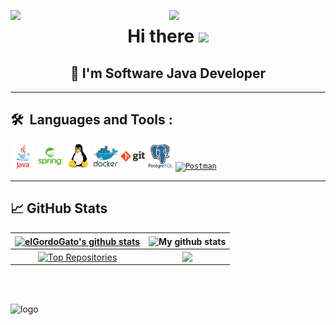 <p><img align='right' src="https://media.giphy.com/media/v1.Y2lkPTc5MGI3NjExaDRoOHhrb3JwM3ZkaWh5YW1xb3IzcjFmNm9jbDVzYXN2dWg5OGE0OSZlcD12MV9pbnRlcm5hbF9naWZfYnlfaWQmY3Q9Zw/VbnUQpnihPSIgIXuZv/giphy.gif" width="250"  /></p>
<p><img align='left' src="https://media.giphy.com/media/v1.Y2lkPTc5MGI3NjExMmdoNDF6bGl3Y3AwdmltcGZrcHBoNnh1bjc3MWEwNXdxemV4aXk1ZyZlcD12MV9pbnRlcm5hbF9naWZfYnlfaWQmY3Q9cw/SHjOSDkKZ18qOHA5B5/giphy.gif" width="212"/></p>


<h1 align="center">Hi there <img src="https://media.giphy.com/media/hvRJCLFzcasrR4ia7z/giphy.gif" width="40"></h1>


<h2 align="center">
🌱 I'm Software Java Developer
</h2>


  ---

## 🛠 &nbsp;Languages and Tools :
<p>
  <a href="https://www.java.com" target="_blank" rel="noreferrer">
    <code><img title="Java" alt="Java" height="40" src="https://raw.githubusercontent.com/devicons/devicon/master/icons/java/java-original-wordmark.svg"/></code></a>
  <a href="https://spring.io/" target="_blank" rel="noreferrer">
    <code><img title="Spring" alt="Spring" height="40" src="https://raw.githubusercontent.com/devicons/devicon/master/icons/spring/spring-original-wordmark.svg"/></code></a>
  <a href="https://www.linux.org/" target="_blank" rel="noreferrer">
    <code><img title="Linux" alt="Linux" height="40" src="https://raw.githubusercontent.com/devicons/devicon/master/icons/linux/linux-original.svg"/></code></a>
  <a href="https://www.docker.com/" target="_blank" rel="noreferrer">
    <code><img title="Docker" alt="Docker" height="40" src="https://raw.githubusercontent.com/devicons/devicon/master/icons/docker/docker-original-wordmark.svg"/></code></a>
  <a href="https://git-scm.com/" target="_blank" rel="noreferrer">
    <code><img title="Git" alt="Git" height="40" src="https://raw.githubusercontent.com/devicons/devicon/master/icons/git/git-original-wordmark.svg"/></code></a>
  <a href="https://www.postgresql.org" target="_blank" rel="noreferrer">
    <code><img title="PostgreSql" alt="PostgreSql" height="40" src="https://raw.githubusercontent.com/devicons/devicon/master/icons/postgresql/postgresql-original-wordmark.svg"/></code></a>
  <a href="https://postman.com" target="_blank" rel="noreferrer">
    <code><img title="Postman"  alt="Postman" height="40" src="https://www.vectorlogo.zone/logos/getpostman/getpostman-icon.svg"/></code></a>
</p>

---

## 📈 GitHub Stats
| <a href="https://github.com/anuraghazra/github-readme-stats"><img align="center" src="https://github-readme-stats.vercel.app/api?username=elgordogato&show=reviews,prs_merged,prs_merged_percentage&show_icons=true&include_all_commits=true&theme=radical&&hide=stars&hide_border=true&rank_icon=percentile" alt="elGordoGato's github stats" /></a> |                   <img align="center" src="https://github-readme-streak-stats.herokuapp.com?user=elGordoGato&theme=radical&hide_border=true&date_format=M%20j%5B%2C%20Y%5D" alt="My github stats" />                   |
|:-----------------------------------------------------------------------------------------------------------------------------------------------------------------------------------------------------------------------------------------------------------------------------------------------------------------------------------------------------:|:----------------------------------------------------------------------------------------------------------------------------------------------------------------------------------------------------------------------:| 
|                                                      <a href="https://github.com/elgordogato/explore-with-me"> <img align="center" src="https://github-readme-stats.vercel.app/api/pin/?username=elgordogato&repo=explore-with-me&theme=radical&hide_border=true"  alt="Top Repositories"/></a>                                                       | <a href="https://github.com/elgordogato/github-readme-stats"><img align="center" src="https://github-readme-stats.vercel.app/api/top-langs/?username=elgordogato&layout=compact&theme=radical&hide_border=true" /></a> |




<br></br>

<div id="header" align="left">
  <img src="https://media.giphy.com/media/v1.Y2lkPTc5MGI3NjExcGw5ZDVqdmpyOXY2aGN0bjBxeHBkN3hucGR6MDE2M2k1enFwamZsaSZlcD12MV9pbnRlcm5hbF9naWZfYnlfaWQmY3Q9cw/UQsHPXWUijXGwdEGeZ/giphy.gif" width="200" alt="logo"/>
</div> 

<div align="center">
  <img src="https://komarev.com/ghpvc/?username=elGordoGato&style=flat-square&color=green" alt="" />
</div>

<!--
**elGordoGato/elGordoGato** is a ✨ _special_ ✨ repository because its `README.md` (this file) appears on your GitHub profile.

Here are some ideas to get you started:

- 🔭 I’m currently working on ...
- 🌱 I’m currently learning ...
- 👯 I’m looking to collaborate on ...
- 🤔 I’m looking for help with ...
- 💬 Ask me about ...
- 📫 How to reach me: ...
- 😄 Pronouns: ...
- ⚡ Fun fact: ...
-->
